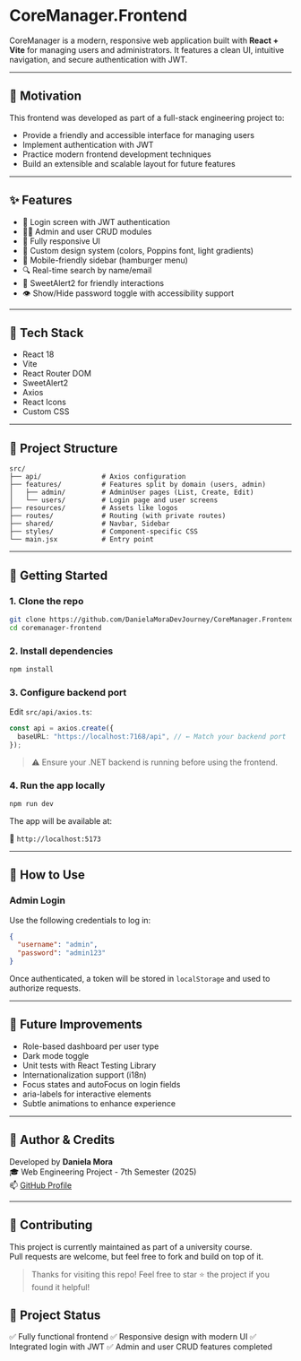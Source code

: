 # CoreManager.Frontend

CoreManager is a modern, responsive web application built with **React + Vite** for managing users and administrators. It features a clean UI, intuitive navigation, and secure authentication with JWT.

---

## 🚀 Motivation

This frontend was developed as part of a full-stack engineering project to:

- Provide a friendly and accessible interface for managing users
- Implement authentication with JWT
- Practice modern frontend development techniques
- Build an extensible and scalable layout for future features

---

## ✨ Features

- 🔐 Login screen with JWT authentication
- 🧍‍♂️ Admin and user CRUD modules
- 📱 Fully responsive UI
- 🎨 Custom design system (colors, Poppins font, light gradients)
- 🍔 Mobile-friendly sidebar (hamburger menu)
- 🔍 Real-time search by name/email
- 🎉 SweetAlert2 for friendly interactions
- 👁️ Show/Hide password toggle with accessibility support

---

## 🧱 Tech Stack

- React 18
- Vite
- React Router DOM
- SweetAlert2
- Axios
- React Icons
- Custom CSS

---

## 📂 Project Structure

```
src/
├── api/               # Axios configuration
├── features/          # Features split by domain (users, admin)
│   ├── admin/         # AdminUser pages (List, Create, Edit)
│   └── users/         # Login page and user screens
├── resources/         # Assets like logos
├── routes/            # Routing (with private routes)
├── shared/            # Navbar, Sidebar
├── styles/            # Component-specific CSS
└── main.jsx           # Entry point
```

---

## 🔧 Getting Started

### 1. Clone the repo

```bash
git clone https://github.com/DanielaMoraDevJourney/CoreManager.Frontend.git
cd coremanager-frontend
```

### 2. Install dependencies

```bash
npm install
```

### 3. Configure backend port

Edit `src/api/axios.ts`:

```ts
const api = axios.create({
  baseURL: "https://localhost:7168/api", // ← Match your backend port
});
```

> ⚠️ Ensure your .NET backend is running before using the frontend.

### 4. Run the app locally

```bash
npm run dev
```

The app will be available at:

📍 `http://localhost:5173`

---

## 🔐 How to Use

### Admin Login
Use the following credentials to log in:

```json
{
  "username": "admin",
  "password": "admin123"
}
```

Once authenticated, a token will be stored in `localStorage` and used to authorize requests.

---

## 🧪 Future Improvements

- Role-based dashboard per user type
- Dark mode toggle
- Unit tests with React Testing Library
- Internationalization support (i18n)
- Focus states and autoFocus on login fields
- aria-labels for interactive elements
- Subtle animations to enhance experience

---

## 👥 Author & Credits

Developed by **Daniela Mora**  
🎓 Web Engineering Project - 7th Semester (2025)  
📫 [GitHub Profile](https://github.com/DanielaMoraDevJourney)

---

## 🙌 Contributing

This project is currently maintained as part of a university course.  
Pull requests are welcome, but feel free to fork and build on top of it.
> Thanks for visiting this repo! Feel free to star ⭐ the project if you found it helpful!


## 📌 Project Status

✅ Fully functional frontend
✅ Responsive design with modern UI
✅ Integrated login with JWT
✅ Admin and user CRUD features completed


